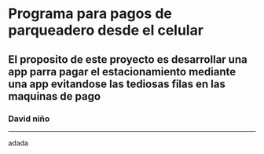 # Programa para pagos de parqueadero desde el celular #
## El proposito de este proyecto es desarrollar una app parra pagar el estacionamiento mediante una app evitandose las tediosas filas en las maquinas de pago ## 

### David niño ### 
--------
adada

